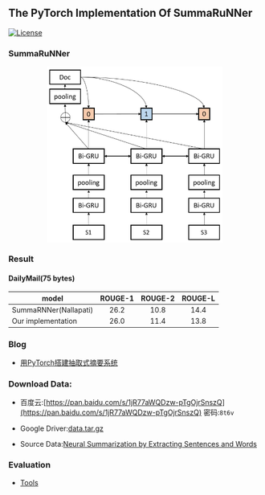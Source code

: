 ## The PyTorch Implementation Of SummaRuNNer

[![License](https://img.shields.io/badge/license-MIT-000000.svg)](https://opensource.org/licenses/MIT)
### SummaRuNNer
<div  align="center">
<img src="images/model.jpg" width = "350" height = "350" align=center />
</div>

### Result

#### DailyMail(75 bytes)
| model  | ROUGE-1   | ROUGE-2 | ROUGE-L |
| ------ | :-----:   | :----:  | :----:  |
|SummaRNNer(Nallapati)|26.2|10.8|14.4|
|Our implementation|26.0|11.4|13.8|

### Blog

+ [用PyTorch搭建抽取式摘要系统](http://mp.weixin.qq.com/s/9X77MPcQOQPwZaOVIVfo9Q)

### Download Data:  

+ 百度云:[https://pan.baidu.com/s/1jR77aWQDzw-pTgOjrSnszQ](https://pan.baidu.com/s/1jR77aWQDzw-pTgOjrSnszQ) 密码:`8t6v`

+ Google Driver:[data.tar.gz](https://drive.google.com/file/d/1TbeY58G5jCEsj4ZakadR-dM1dfYHMein/view?usp=sharing)

+ Source Data:[Neural Summarization by Extracting Sentences and Words](https://docs.google.com/uc?id=0B0Obe9L1qtsnSXZEd0JCenIyejg&export=download)

### Evaluation

+ [Tools](https://github.com/hpzhao/nlp-metrics)
